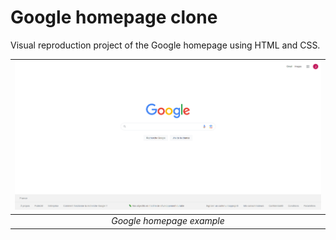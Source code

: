 # Google homepage clone

Visual reproduction project of the Google homepage using HTML and CSS.

| ![Google homepage example](./images/google-homepage.png) |
| :--: |
| *Google homepage example* |
